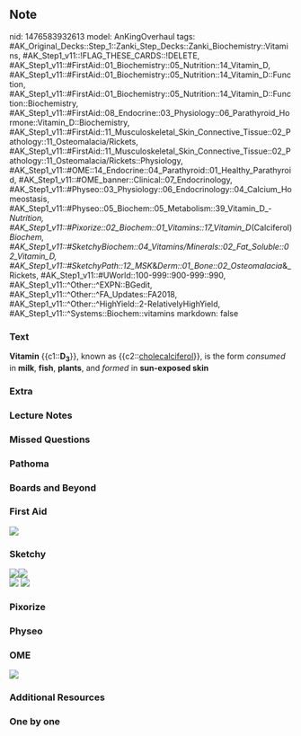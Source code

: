 ## Note
nid: 1476583932613
model: AnKingOverhaul
tags: #AK_Original_Decks::Step_1::Zanki_Step_Decks::Zanki_Biochemistry::Vitamins, #AK_Step1_v11::!FLAG_THESE_CARDS::!DELETE, #AK_Step1_v11::#FirstAid::01_Biochemistry::05_Nutrition::14_Vitamin_D, #AK_Step1_v11::#FirstAid::01_Biochemistry::05_Nutrition::14_Vitamin_D::Function, #AK_Step1_v11::#FirstAid::01_Biochemistry::05_Nutrition::14_Vitamin_D::Function::Biochemistry, #AK_Step1_v11::#FirstAid::08_Endocrine::03_Physiology::06_Parathyroid_Hormone::Vitamin_D::Biochemistry, #AK_Step1_v11::#FirstAid::11_Musculoskeletal_Skin_Connective_Tissue::02_Pathology::11_Osteomalacia/Rickets, #AK_Step1_v11::#FirstAid::11_Musculoskeletal_Skin_Connective_Tissue::02_Pathology::11_Osteomalacia/Rickets::Physiology, #AK_Step1_v11::#OME::14_Endocrine::04_Parathyroid::01_Healthy_Parathyroid, #AK_Step1_v11::#OME_banner::Clinical::07_Endocrinology, #AK_Step1_v11::#Physeo::03_Physiology::06_Endocrinology::04_Calcium_Homeostasis, #AK_Step1_v11::#Physeo::05_Biochem::05_Metabolism::39_Vitamin_D_-_Nutrition, #AK_Step1_v11::#Pixorize::02_Biochem::01_Vitamins::17_Vitamin_D_(Calciferol)_Biochem, #AK_Step1_v11::#SketchyBiochem::04_Vitamins/Minerals::02_Fat_Soluble::02_Vitamin_D, #AK_Step1_v11::#SketchyPath::12_MSK_&_Derm::01_Bone::02_Osteomalacia_&_Rickets, #AK_Step1_v11::#UWorld::100-999::900-999::990, #AK_Step1_v11::^Other::^EXPN::BGedit, #AK_Step1_v11::^Other::^FA_Updates::FA2018, #AK_Step1_v11::^Other::^HighYield::2-RelativelyHighYield, #AK_Step1_v11::^Systems::Biochem::vitamins
markdown: false

### Text
<div>
  <div>
    <div>
      <b>Vitamin</b> {{c1::<b>D</b><sub style=
      "font-weight: bold;">3</sub>}}, known as
      {{c2::<u>cholecalciferol</u>}}, is the form <i>consumed</i>
      in <b>milk</b>, <b>fish</b>, <b>plants</b>, and <i>formed</i>
      in <b>sun-exposed skin</b>
    </div>
  </div>
</div>

### Extra


### Lecture Notes


### Missed Questions


### Pathoma


### Boards and Beyond


### First Aid
<img src="tmpibpBde.png">

### Sketchy
<div><img src=
"Vitamin%20D%20fatty%20fish,%20cheese,%20orange%20juice,%20cereals_1566160514431.jpg"
class="resizer"><img src=
"Zoverall%20picture%20(53)_1566160514431.jpg" class=
"resizer"></div><img src=
"Screen%20Shot%202021-02-01%20at%2009.26.17.jpg"> <img src=
"Screen%20Shot%202021-02-01%20at%2009.26.27.jpg">

### Pixorize


### Physeo


### OME
<div class="ome-widget">
  <a href=
  "https://onlinemeded.org/spa/endocrinology?ref=anki"><img src=
  "_OME_AnkiFlashcards_Topic_1.png"></a>
</div>

### Additional Resources


### One by one

